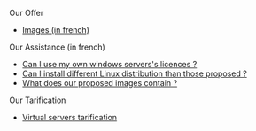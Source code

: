 
Our Offer                                                          
                                                                      
*   [Images (in french)](https://support.cloudwatt.com/kb/images.html)                
                                                                                     
Our Assistance (in french)                                                           
                                                                      
*   [Can I use my own windows servers's licences ?](https://support.cloudwatt.com/kb/faq/serveurs-cloud/puis-je-utiliser-mes-propres-licences-windows-server.html)                              
*   [Can I install different Linux distribution than those proposed ?](https://support.cloudwatt.com/kb/faq/serveurs-cloud/puis-je-installer-des-versions-de-distribution-linux-differentes-de-celles-qui-sont-proposees.html)          
*   [What does our proposed images contain ?](https://support.cloudwatt.com/kb/faq/serveurs-cloud/que-contiennent-les-images-fournies-par-cloudwatt.html)    

Our Tarification                                                            
                                                                      
*   [Virtual servers tarification](https://www.cloudwatt.com/en/pricing.html)
